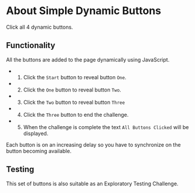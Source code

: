 # About Simple Dynamic Buttons

<div class="explanation">
        <p>Click all 4 dynamic buttons.
        </p>
</div>

## Functionality

All the buttons are added to the page dynamically using JavaScript.

- 1) Click the `Start` button to reveal button `One`.
- 2) Click the `One` button to reveal button `Two`.
- 3) Click the `Two` button to reveal button `Three`
- 4) Click the `Three` button to end the challenge.
- 5) When the challenge is complete the text `All Buttons Clicked` will be displayed.

Each button is on an increasing delay so you have to synchronize on the button becoming available.

## Testing

This set of buttons is also suitable as an Exploratory Testing Challenge.
